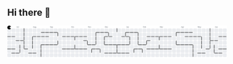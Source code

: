 ## Hi there 👋

<!--
**AnkitWaghinkar/AnkitWaghinkar** is a ✨ _special_ ✨ repository because its `README.md` (this file) appears on your GitHub profile.

Here are some ideas to get you started:

- 🔭 I’m currently working on ...
- 🌱 I’m currently learning ...
- 👯 I’m looking to collaborate on ...
- 🤔 I’m looking for help with ...
- 💬 Ask me about ...
- 📫 How to reach me: ...
- 😄 Pronouns: ...
- ⚡ Fun fact: ...
-->

<picture>
  <source media="(prefers-color-scheme: dark)" srcset="https://raw.githubusercontent.com/AnkitWaghinkar/AnkitWaghinkar/output/pacman-contribution-graph-dark.svg">
  <source media="(prefers-color-scheme: light)" srcset="https://raw.githubusercontent.com/AnkitWaghinkar/AnkitWaghinkar/output/pacman-contribution-graph.svg">
  <img alt="pacman contribution graph" src="https://raw.githubusercontent.com/AnkitWaghinkar/AnkitWaghinkar/output/pacman-contribution-graph.svg">
</picture>

###
